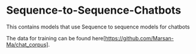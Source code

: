 # Sequence-to-Sequence-Chatbots
This contains models that use Sequence to sequence models for chatbots

The data for training can be found here[https://github.com/Marsan-Ma/chat_corpus].
